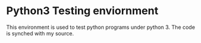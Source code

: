 # Python3 Testing enviornment

This environment is used to test python programs under python 3. The code is synched with my source.
